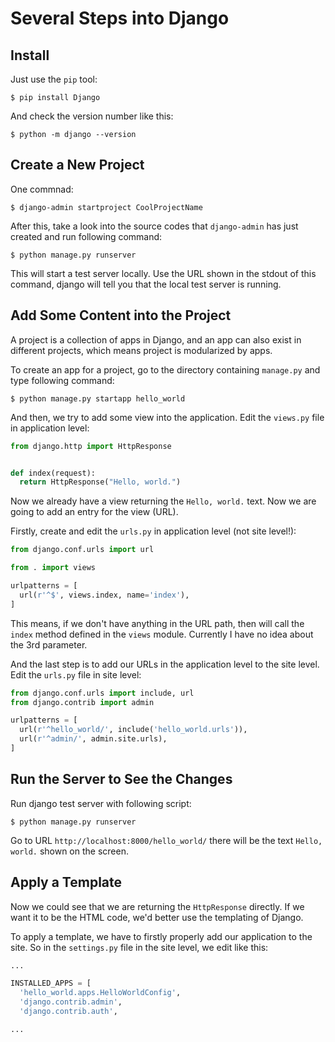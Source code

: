 # Several Steps into Django

## Install

Just use the `pip` tool:

  ```console
$ pip install Django
  ```

And check the version number like this:

  ```console
$ python -m django --version
  ```

## Create a New Project

One commnad:

  ```console
$ django-admin startproject CoolProjectName
  ```

After this, take a look into the source codes that `django-admin` has just created and run following command:

  ```console
$ python manage.py runserver
  ```

This will start a test server locally. Use the URL shown in the stdout of this command, django will tell you that the local test server is running.

## Add Some Content into the Project

A project is a collection of apps in Django, and an app can also exist in different projects, which means project is modularized by apps.

To create an app for a project, go to the directory containing `manage.py` and type following command:

  ```console
$ python manage.py startapp hello_world
  ```

And then, we try to add some view into the application. Edit the `views.py` file in application level:

  ```python
from django.http import HttpResponse


def index(request):
    return HttpResponse("Hello, world.")
  ```

Now we already have a view returning the `Hello, world.` text. Now we are going to add an entry for the view (URL).

Firstly, create and edit the `urls.py` in application level (not site level!):

  ```python
from django.conf.urls import url

from . import views

urlpatterns = [
    url(r'^$', views.index, name='index'),
]
  ```

This means, if we don't have anything in the URL path, then will call the `index` method defined in the `views` module. Currently I have no idea about the 3rd parameter.

And the last step is to add our URLs in the application level to the site level. Edit the `urls.py` file in site level:

  ```python
from django.conf.urls import include, url
from django.contrib import admin

urlpatterns = [
    url(r'^hello_world/', include('hello_world.urls')),
    url(r'^admin/', admin.site.urls),
]
  ```

## Run the Server to See the Changes

Run django test server with following script:

  ```console
$ python manage.py runserver
  ```

Go to URL `http://localhost:8000/hello_world/` there will be the text `Hello, world.` shown on the screen.

## Apply a Template

Now we could see that we are returning the `HttpResponse` directly. If we want it to be the HTML code, we'd better use the templating of Django.

To apply a template, we have to firstly properly add our application to the site. So in the `settings.py` file in the site level, we edit like this:

  ```python
...

INSTALLED_APPS = [
    'hello_world.apps.HelloWorldConfig',
    'django.contrib.admin',
    'django.contrib.auth',

...
  ```
